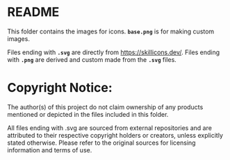 # README

This folder contains the images for icons.
**`base.png`** is for making custom images.

Files ending with **`.svg`** are directly from https://skillicons.dev/.
Files ending with **`.png`** are derived and custom made from the **`.svg`** files.

# Copyright Notice:
The author(s) of this project do not claim ownership of any products mentioned or depicted in the files included in this folder.

All files ending with .svg are sourced from external repositories and are attributed to their respective copyright holders or creators, unless explicitly stated otherwise. Please refer to the original sources for licensing information and terms of use.
